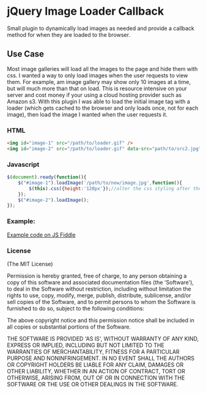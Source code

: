 # jQuery Image Loader Callback
Small plugin to dynamically load images as needed and provide a callback method for when they are loaded to the browser.
## Use Case
Most image galleries will load all the images to the page and hide them with css.  I wanted a way to only load images when the user
requests to view them.  For example, am image gallery may show only 10 images at a time, but will much more than that on load. This is resource
intensive on your server and cost money if your using a cloud hosting provider such as Amazon s3. With this plugin I was able to load the initial image
tag with a loader (which gets cached to the browser and only loads once, not for each image), then load the image I wanted when the user requests it.
### HTML
```html
<img id="image-1" src="/path/to/loader.gif" />
<img id="image-2" src="/path/to/loader.gif" data-src="path/to/src2.jpg" />
````
### Javascript
```javascript
$(document).ready(function(){
	$("#image-1").loadImage('/path/to/new/image.jpg',function(){
		$(this).css({height:'120px'});//alter the css styling after the image has loaded
	});
	$("#image-2").loadImage();
});
```

### Example:
[Example code on JS Fiddle](http://jsfiddle.net/MFHbq/7/)
### License
(The MIT License)

Permission is hereby granted, free of charge, to any person obtaining
a copy of this software and associated documentation files (the
'Software'), to deal in the Software without restriction, including
without limitation the rights to use, copy, modify, merge, publish,
distribute, sublicense, and/or sell copies of the Software, and to
permit persons to whom the Software is furnished to do so, subject to
the following conditions:

The above copyright notice and this permission notice shall be
included in all copies or substantial portions of the Software.

THE SOFTWARE IS PROVIDED 'AS IS', WITHOUT WARRANTY OF ANY KIND,
EXPRESS OR IMPLIED, INCLUDING BUT NOT LIMITED TO THE WARRANTIES OF
MERCHANTABILITY, FITNESS FOR A PARTICULAR PURPOSE AND NONINFRINGEMENT.
IN NO EVENT SHALL THE AUTHORS OR COPYRIGHT HOLDERS BE LIABLE FOR ANY
CLAIM, DAMAGES OR OTHER LIABILITY, WHETHER IN AN ACTION OF CONTRACT,
TORT OR OTHERWISE, ARISING FROM, OUT OF OR IN CONNECTION WITH THE
SOFTWARE OR THE USE OR OTHER DEALINGS IN THE SOFTWARE.



